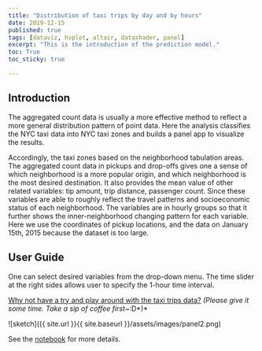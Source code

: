 ```yaml
---
title: "Distribution of taxi trips by day and by hours"
date: 2019-12-15
published: true
tags: [dataviz, hvplot, altair, datashader, panel]
excerpt: "This is the introduction of the prediction model."
toc: True
toc_sticky: true

---
```


## Introduction

The aggregated count data is usually a more effective method to reflect a more general distribution pattern of point data. Here the analysis classifies the NYC taxi data into NYC taxi zones and builds a panel app to visualize the results. 

Accordingly, the taxi zones based on the neighborhood tabulation areas. The aggregated count data in pickups and drop-offs gives one a sense of which neighborhood is a more popular origin, and which neighborhood is the most desired destination. It also provides the mean value of other related variables: tip amount, trip distance, passenger count. Since these variables are able to roughly reflect the travel patterns and socioeconomic status of each neighborhood. The variables are in hourly groups so that it further shows the inner-neighborhood changing pattern for each variable. Here we use the coordinates of pickup locations, and the data on January 15th, 2015 because the dataset is too large.

## User Guide

One can select desired variables from the drop-down menu. The time slider at the right sides allows user to specify the 1-hour time interval. 

[Why not have a try and play around with the taxi trips data?](https://mybinder.org/v2/gh/xiaoranw8/musa620FinalProject/master?urlpath=%2Fpanel%2FZoneDashBoardFINAL)
*(Please give it some time. Take a sip of coffee first~*:D*)*

![sketch]({{ site.url }}{{ site.baseurl }}/assets/images/panel2.png)

See the [notebook](https://mybinder.org/v2/gh/xiaoranw8/musa620FinalProject/master?filepath=ZoneDashBoardFINAL.ipynb) for more details.
